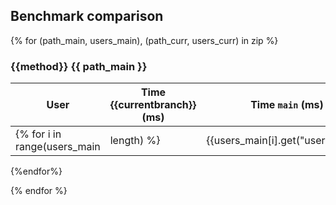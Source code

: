 ## Benchmark comparison
{% for (path_main, users_main), (path_curr, users_curr) in zip %}
### {{method}} {{ path_main }}

| User | Time {{currentbranch}} (ms) | Time `main` (ms) | Ratio {{currentbranch}}/`main` | Size (Kb) {{currentbranch}} | Size `main` (Kb) |
| -- | -- | -- | -- | -- | -- |
{% for i in range(users_main|length) %}| {{users_main[i].get("username")}} | {{users_curr[i].get('time')}} | {{users_main[i].get('time')}} | <span style="{% if (users_main[i].get('time') / users_curr[i].get('time')) > 2 * (users_main[i].get('time') / users_curr[i].get('time')) %} color:red; {% endif %}"> {{ "%.2f"| format(users_curr[i].get('time') / users_main[i].get('time')) }} </span>| {{users_curr[i].get('size')}} |{{users_main[i].get('size')}} |
{%endfor%}

{% endfor %}
